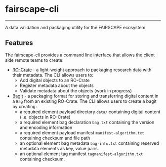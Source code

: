 # fairscape-cli
----------------
A data validation and packaging utility for the FAIRSCAPE ecosystem.

## Features

The fairscape-cli provides a command line interface that allows the client side remote teams to create:

* [RO-Crate](https://www.researchobject.org/ro-crate/) - a light-weight approach to packaging research data with their metadata. The CLI allows users to:
    * Add digital objects to an RO-Crate
    * Register metadata about the objects
    * Validate metadata about the objects (work in progress)
* [BagIt](https://datatracker.ietf.org/doc/html/rfc8493) - a packaging format for storing and transferring digital content in a `Bag` from an existing RO-Crate. The CLI allows users to create a bagit by creating:
    * a required element payload directory `data/` containing digital content (i.e. objects in RO-Crate)
    * a required element bag declaration `bag.txt` containing the version and encoding information 
    * a required element payload manifest `manifest-algorithm.txt` containing checksum and file path
    * an optional element bag metadata `bag-info.txt` containing reserved metadata elements as key, value pairs.
    * an optional element tag manifest `tagmanifest-algorithm.txt` containing checksum.






